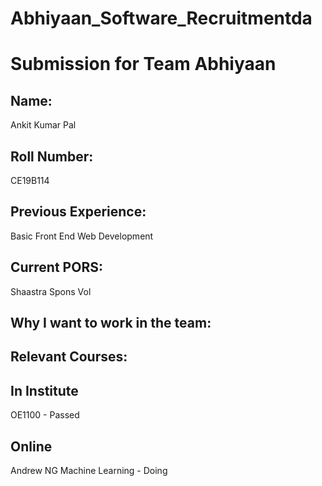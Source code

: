 # Abhiyaan_Software_Recruitmentda

Submission for Team Abhiyaan
============================

Name:
-----
  Ankit Kumar Pal
  
Roll Number:
-----------
  CE19B114
  
Previous Experience:
--------------------
  Basic Front End Web Development
  
Current PORS:
-------------
  Shaastra Spons Vol
  
Why I want to work in the team:
------------------------------

Relevant Courses:
----------------
 In Institute
 ------------
 OE1100 - Passed
 
 Online
 -------
 Andrew NG Machine Learning  - Doing
  
  


